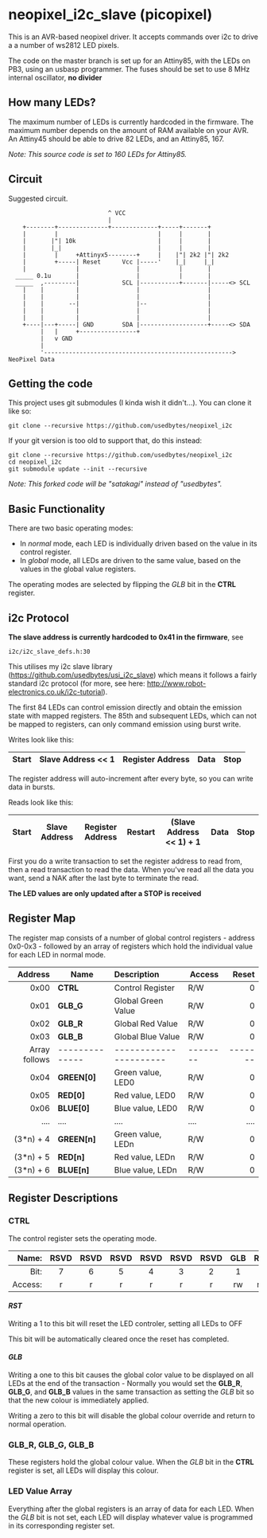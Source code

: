 # neopixel_i2c_slave (picopixel)

This is an AVR-based neopixel driver. It accepts commands over i2c to drive a
a number of ws2812 LED pixels.

The code on the master branch is set up for an Attiny85, with the LEDs on PB3,
using an usbasp programmer. The fuses should be set to use 8 MHz internal
oscillator, **no divider**

## How many LEDs?
The maximum number of LEDs is currently hardcoded in the firmware. The maximum number
depends on the amount of RAM available on your AVR.
An Attiny45 should be able to drive 82 LEDs, and an Attiny85, 167.

_Note: This source code is set to 160 LEDs for Attiny85._

## Circuit

Suggested circuit.

```
                            ^ VCC
                            |
    +--------+--------------+-------------+-----+-------+
    |        |                            |     |       |
    |       |"| 10k                       |     |       |
    |       |_|                           |     |       |
    |        |     +Attinyx5--------+     |    |"| 2k2 |"| 2k2
    |        +-----| Reset      Vcc |-----'    |_|     |_|
    |              |                |           |       |
  _____ 0.1u       |                |           |       |
  _____  ,---------|            SCL |-----------+-------|-----<> SCL
    |    |         |                |                   |
    |    |         |                |                   |
    |    |       --|                |--                 |
    |    |         |                |                   |
    |    |         |                |                   |
    +----|---+-----| GND        SDA |-------------------+-----<> SDA
         |   |     +----------------+
         |   v GND
         |
         '-----------------------------------------------------> NeoPixel Data

```

## Getting the code

This project uses git submodules (I kinda wish it didn't...). You can clone
it like so:

```git clone --recursive https://github.com/usedbytes/neopixel_i2c```

If your git version is too old to support that, do this instead:

```
git clone --recursive https://github.com/usedbytes/neopixel_i2c
cd neopixel_i2c
git submodule update --init --recursive
```

_Note: This forked code will be "satakagi" instead of "usedbytes"._

## Basic Functionality

There are two basic operating modes:
 * In *normal* mode, each LED is individually driven based on the value in its
   control register.
 * In *global* mode, all LEDs are driven to the same value, based on the values
   in the global value registers.

The operating modes are selected by flipping the *GLB* bit in the **CTRL**
register.

## i2c Protocol

**The slave address is currently hardcoded to 0x41 in the firmware**, see

```
i2c/i2c_slave_defs.h:30
```


This utilises my i2c slave library (https://github.com/usedbytes/usi_i2c_slave)
which means it follows a fairly standard i2c protocol (for more, see here:
http://www.robot-electronics.co.uk/i2c-tutorial).

The first 84 LEDs can control emission directly and obtain the emission state with mapped registers. The 85th and subsequent LEDs, which can not be mapped to registers, can only command emission using burst write.

Writes look like this:

| Start | Slave Address << 1 | Register Address | Data | Stop |
|-------|--------------------|------------------|------|------|

The register address will auto-increment after every byte, so you can write
data in bursts.

Reads look like this:

| Start | Slave Address | Register Address | Restart | (Slave Address << 1) + 1  | Data | Stop |
|-------|---------------|------------------|---------|---------------------------|------|------|

First you do a write transaction to set the register address to read from, then
a read transaction to read the data. When you've read all the data you want,
send a NAK after the last byte to terminate the read.

**The LED values are only updated after a STOP is received**

## Register Map
The register map consists of a number of global control registers - address
0x0-0x3 - followed by an array of registers which hold the individual value
for each LED in normal mode.

| **Address** | **Name**     | **Description**      | **Access** | **Reset** |
|------------:|--------------|:---------------------|--------|------:|
|   0x00      | **CTRL**     | Control Register     | R/W    |    0  |
|   0x01      | **GLB_G**    | Global Green Value   | R/W    |    0  |
|   0x02      | **GLB_R**    | Global Red Value     | R/W    |    0  |
|   0x03      | **GLB_B**    | Global Blue Value    | R/W    |    0  |
|Array follows|--------------|----------------------|--------|-------|
|   0x04      | **GREEN[0]** | Green value, LED0    | R/W    |    0  |
|   0x05      | **RED[0]**   | Red value, LED0      | R/W    |    0  |
|   0x06      | **BLUE[0]**  | Blue value, LED0     | R/W    |    0  |
|   ....      | ....         | ....                 | ....   | ....  |
| (3*n) + 4   | **GREEN[n]** | Green value, LEDn    | R/W    |    0  |
| (3*n) + 5   | **RED[n]**   | Red value, LEDn      | R/W    |    0  |
| (3*n) + 6   | **BLUE[n]**  | Blue value, LEDn     | R/W    |    0  |

## Register Descriptions

### **CTRL**
The control register sets the operating mode.

|   Name: | RSVD | RSVD | RSVD | RSVD | RSVD | RSVD | GLB  | RST  |
|--------:|:----:|:----:|:----:|:----:|:----:|:----:|:----:|:----:|
|    Bit: |    7 |    6 |    5 |    4 |    3 |    2 |    1 |    0 |
| Access: |    r |    r |   r  |   r  |   r  |   r  |  rw  |  rw  |

#### *RST*
Writing a 1 to this bit will reset the LED controler, setting all LEDs to OFF

This bit will be automatically cleared once the reset has completed.

#### *GLB*
Writing a one to this bit causes the global color value to be displayed on all
LEDs at the end of the transaction - Normally you would set the **GLB_R**,
**GLB_G**, and **GLB_B** values in the same transaction as setting the *GLB*
bit so that the new colour is immediately applied.

Writing a zero to this bit will disable the global colour override and return to
normal operation.

### **GLB_R**, **GLB_G**, **GLB_B**
These registers hold the global colour value. When the *GLB* bit in the
**CTRL** register is set, all LEDs will display this colour.

### **LED Value Array**
Everything after the global registers is an array of data for each LED.
When the *GLB* bit is not set, each LED will display whatever value is
programmed in its corresponding register set.
